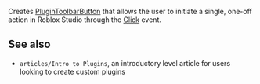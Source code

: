 Creates [PluginToolbarButton](https://developer.roblox.com/en-us/api-reference/class/PluginToolbarButton) that allows the user to initiate a single, one-off action in Roblox Studio through the [Click](https://developer.roblox.com/en-us/api-reference/event/PluginToolbarButton/Click) event.

See also
--------

*   `articles/Intro to Plugins`, an introductory level article for users looking to create custom plugins